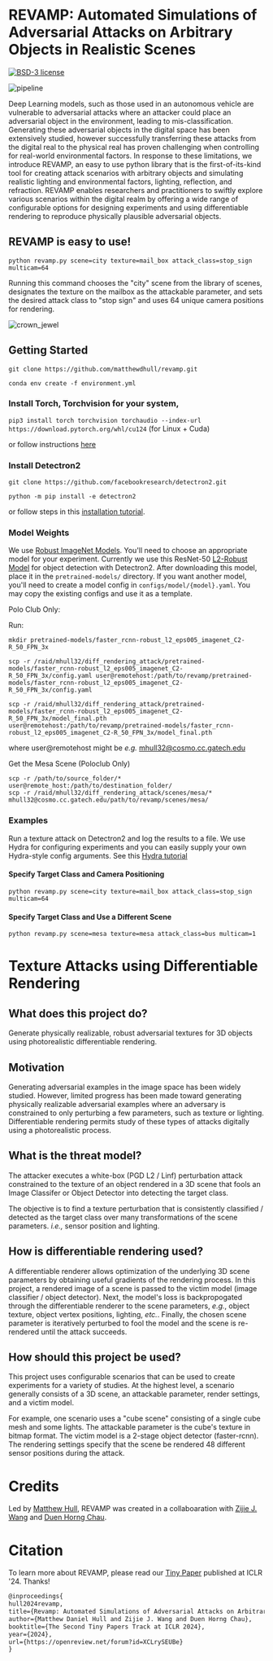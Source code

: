 # REVAMP: Automated Simulations of Adversarial Attacks on Arbitrary Objects in Realistic Scenes
[![BSD-3 license](http://img.shields.io/badge/license-BSD--3-brightgreen.svg)](http://opensource.org/licenses/MIT)
<!-- [![arXiv](https://img.shields.io/badge/arXiv-2110.11227-b3131b.svg)](https://arxiv.org/abs/2110.11227) -->
![pipeline](https://github.com/matthewdhull/diff_rendering_attack/assets/683979/54d44775-15ae-4d0b-804e-0fe13a2d94fe)

Deep Learning models, such as those used in an autonomous vehicle are vulnerable to adversarial attacks where an attacker could place an adversarial object in the environment, leading to mis-classification. Generating these adversarial objects in the digital space has been extensively studied, however successfully transferring these attacks from the digital real to the physical real has proven challenging when controlling for real-world environmental factors. In response to these limitations, we introduce REVAMP, an easy to use python library that is the first-of-its-kind tool for creating attack scenarios with arbitrary objects and simulating realistic lighting and environmental factors, lighting, reflection, and refraction. REVAMP enables researchers and practitioners to swiftly explore various scenarios within the digital realm by offering a wide range of configurable options for designing experiments and using differentiable rendering to reproduce physically plausible adversarial objects.

## REVAMP is easy to use!  
`python revamp.py scene=city texture=mail_box attack_class=stop_sign multicam=64`

Running this command chooses the "city" scene from the library of scenes, designates the texture on the mailbox as the attackable parameter, and sets the desired attack class to "stop sign" and uses 64 unique camera positions for rendering.


![crown_jewel](https://github.com/matthewdhull/diff_rendering_attack/assets/683979/95dc6b8e-a948-4989-b3da-951e94ad4c72)

## Getting Started

`git clone https://github.com/matthewdhull/revamp.git`

`conda env create -f environment.yml`

### Install Torch, Torchvision for your system, 

`pip3 install torch torchvision torchaudio --index-url https://download.pytorch.org/whl/cu124` (for Linux + Cuda)

or follow instructions [here](https://pytorch.org/get-started/locally/)

### Install Detectron2

`git clone https://github.com/facebookresearch/detectron2.git`

`python -m pip install -e detectron2`

or follow steps in this [installation tutorial](https://detectron2.readthedocs.io/en/latest/tutorials/install.html).


### Model Weights

We use [Robust ImageNet Models](https://huggingface.co/madrylab/robust-imagenet-models). You'll need to choose an appropriate model for your experiment. Currently we use this ResNet-50 [L2-Robust Model](https://huggingface.co/madrylab/robust-imagenet-models/resolve/main/resnet50_l2_eps0.05.ckpt) for object detection with Detectron2. After downloading this model, place it in the `pretrained-models/` directory.  If you want another model, you'll need to create a model config in `configs/model/{model}.yaml`. You may copy the existing configs and use it as a template.

Polo Club Only:

Run:
```
mkdir pretrained-models/faster_rcnn-robust_l2_eps005_imagenet_C2-R_50_FPN_3x

scp -r /raid/mhull32/diff_rendering_attack/pretrained-models/faster_rcnn-robust_l2_eps005_imagenet_C2-R_50_FPN_3x/config.yaml user@remotehost:/path/to/revamp/pretrained-models/faster_rcnn-robust_l2_eps005_imagenet_C2-R_50_FPN_3x/config.yaml

scp -r /raid/mhull32/diff_rendering_attack/pretrained-models/faster_rcnn-robust_l2_eps005_imagenet_C2-R_50_FPN_3x/model_final.pth user@remotehost:/path/to/revamp/pretrained-models/faster_rcnn-robust_l2_eps005_imagenet_C2-R_50_FPN_3x/model_final.pth
```

where user@remotehost might be _e.g._ mhull32@cosmo.cc.gatech.edu


Get the Mesa Scene (Poloclub Only)
```
scp -r /path/to/source_folder/* user@remote_host:/path/to/destination_folder/
scp -r /raid/mhull32/diff_rendering_attack/scenes/mesa/* mhull32@cosmo.cc.gatech.edu/path/to/revamp/scenes/mesa/
```

### Examples
Run a texture attack on Detectron2 and log the results to a file.  We use Hydra for configuring experiments and you can easily supply your own Hydra-style config arguments. See this [Hydra tutorial](https://hydra.cc/docs/tutorials/basic/your_first_app/simple_cli/)

#### Specify Target Class and Camera Positioning
`python revamp.py scene=city texture=mail_box attack_class=stop_sign multicam=64`

#### Specify Target Class and Use a Different Scene
`python revamp.py scene=mesa texture=mesa attack_class=bus multicam=1`

# Texture Attacks using Differentiable Rendering

## What does this project do?  
Generate physically realizable, robust adversarial textures for 3D objects using photorealistic differentiable rendering. 

## Motivation
Generating adversarial examples in the image space has been widely studied.  However, limited progress has been made toward generating physically realizable adversarial examples where an adversary is constrained to only perturbing a few parameters, such as texture or lighting.  Differentiable rendering permits study of these types of attacks digitally using a photorealistic process.  

## What is the threat model?
The attacker executes a white-box (PGD L2 / Linf) perturbation attack constrained to the texture of an object rendered in a 3D scene that fools an Image Classifer or Object Detector into detecting the target class. 

The objective is to find a texture perturbation that is consistently classified / detected as the target class over many transformations of the scene parameters. _i.e.,_ sensor position and lighting. 

## How is differentiable rendering used?

A differentiable renderer allows optimization of the underlying 3D scene parameters by obtaining useful gradients of the rendering process. In this project, a rendered image of a scene is passed to the victim model (image classifier / object detector). Next, the model's loss is backpropogated through the differentiable renderer to the scene parameters, _e.g._, object texture, object vertex positions, lighting, _etc._. Finally, the chosen scene parameter is iteratively perturbed to fool the model and the scene is re-rendered until the attack succeeds. 

## How should this project be used?
This project uses configurable scenarios that can be used to create experiments for a variety of studies.  At the highest level, a scenario generally consists of a 3D scene, an attackable parameter, render settings, and a victim model.  

For example, one scenario uses a "cube scene" consisting of a single cube mesh and some lights.  The attackable parameter is the cube's texture in bitmap format. The victim model is a 2-stage object detector (faster-rcnn).  The rendering settings specify that the scene be rendered 48 different sensor positions during the attack.  



# Credits
Led by [Matthew Hull](https://matthewdhull.github.io), REVAMP was created in a collaboaration with  [Zijie J. Wang](https://zijie.wang) and [Duen Horng Chau](https://poloclub.github.io/polochau/).

# Citation
To learn more about REVAMP, please read our [Tiny Paper](https://openreview.net/pdf?id=XCLrySEUBe) published at ICLR '24. Thanks!

```latex
@inproceedings{
hull2024revamp,
title={Revamp: Automated Simulations of Adversarial Attacks on Arbitrary Objects in Realistic Scenes},
author={Matthew Daniel Hull and Zijie J. Wang and Duen Horng Chau},
booktitle={The Second Tiny Papers Track at ICLR 2024},
year={2024},
url={https://openreview.net/forum?id=XCLrySEUBe}
}
```
